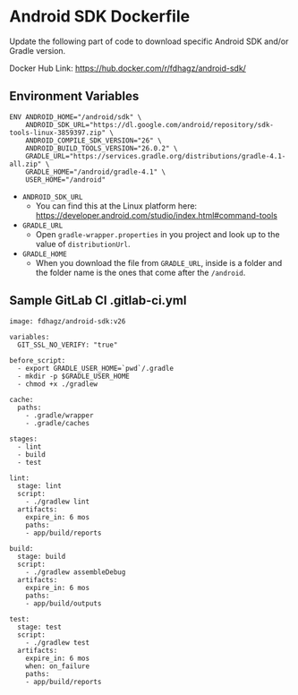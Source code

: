 # Android SDK Dockerfile

Update the following part of code to download specific Android SDK and/or Gradle version.

Docker Hub Link: https://hub.docker.com/r/fdhagz/android-sdk/

## Environment Variables

```
ENV ANDROID_HOME="/android/sdk" \
    ANDROID_SDK_URL="https://dl.google.com/android/repository/sdk-tools-linux-3859397.zip" \
    ANDROID_COMPILE_SDK_VERSION="26" \
    ANDROID_BUILD_TOOLS_VERSION="26.0.2" \
    GRADLE_URL="https://services.gradle.org/distributions/gradle-4.1-all.zip" \
    GRADLE_HOME="/android/gradle-4.1" \
    USER_HOME="/android"
```

- `ANDROID_SDK_URL`
  - You can find this at the Linux platform here: https://developer.android.com/studio/index.html#command-tools
- `GRADLE_URL`
  - Open `gradle-wrapper.properties` in you project and look up to the value of `distributionUrl`.
- `GRADLE_HOME`
  - When you download the file from `GRADLE_URL`, inside is a folder and the folder name  is the ones that come after the `/android`.


## Sample GitLab CI .gitlab-ci.yml

```
image: fdhagz/android-sdk:v26

variables:
  GIT_SSL_NO_VERIFY: "true"

before_script:
  - export GRADLE_USER_HOME=`pwd`/.gradle
  - mkdir -p $GRADLE_USER_HOME
  - chmod +x ./gradlew

cache:
  paths:
    - .gradle/wrapper
    - .gradle/caches

stages:
  - lint
  - build
  - test

lint:
  stage: lint
  script:
    - ./gradlew lint
  artifacts:
    expire_in: 6 mos
    paths:
    - app/build/reports

build:
  stage: build
  script:
    - ./gradlew assembleDebug
  artifacts:
    expire_in: 6 mos
    paths:
    - app/build/outputs

test:
  stage: test
  script:
    - ./gradlew test
  artifacts:
    expire_in: 6 mos
    when: on_failure
    paths:
    - app/build/reports
```
